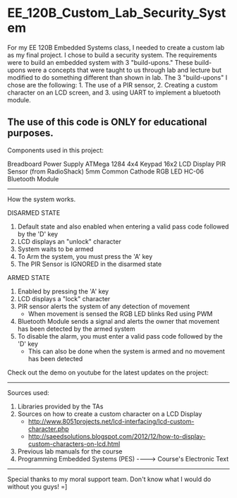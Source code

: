 EE_120B_Custom_Lab_Security_System
==================================

For my EE 120B Embedded Systems class, I needed to create a custom lab as my final project. I chose to build a security system. The requirements were to build an embedded system with 3 "build-upons." These build-upons were a concepts that were taught to us through lab and lecture but modified to do something different than shown in lab. The 3 "build-upons" I chose are the following: 1. The use of a PIR sensor, 2. Creating a custom character on an LCD screen, and 3. using UART to implement a bluetooth module.

The use of this code is ONLY for educational purposes.
---------------------------------------------------------------------

Components used in this project:

Breadboard Power Supply
ATMega 1284
4x4 Keypad
16x2 LCD Display
PIR Sensor (from RadioShack)
5mm Common Cathode RGB LED
HC-06 Bluetooth Module

---------------------------------------------------------------------

How the system works.

DISARMED STATE
1. Default state and also enabled when entering a valid pass code followed by the 'D' key
2. LCD displays an "unlock" character
3. System waits to be armed
4. To Arm the system, you must press the 'A' key
5. The PIR Sensor is IGNORED in the disarmed state

ARMED STATE
1. Enabled by pressing the 'A' key
2. LCD displays a "lock" character
3. PIR sensor alerts the system of any detection of movement
   - When movement is sensed the RGB LED blinks Red using PWM
4. Bluetooth Module sends a signal and alerts the owner that movement has been detected by the armed system
5. To disable the alarm, you must enter a valid pass code followed by the 'D' key
   - This can also be done when the system is armed and no movement has been detected
   
Check out the demo on youtube for the latest updates on the project:
<INSERT LINK>

---------------------------------------------------------------------

Sources used:

1. Libraries provided by the TAs
2. Sources on how to create a custom character on a LCD Display
   - http://www.8051projects.net/lcd-interfacing/lcd-custom-character.php
   - http://saeedsolutions.blogspot.com/2012/12/how-to-display-custom-characters-on-lcd.html
3. Previous lab manuals for the course
4. Programming Embedded Systems (PES) ----> Course's Electronic Text

---------------------------------------------------------------------

Special thanks to my moral support team. Don't know what I would do without you guys! =]
